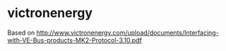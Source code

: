 # victronenergy

Based on http://www.victronenergy.com/upload/documents/Interfacing-with-VE-Bus-products-MK2-Protocol-3.10.pdf
